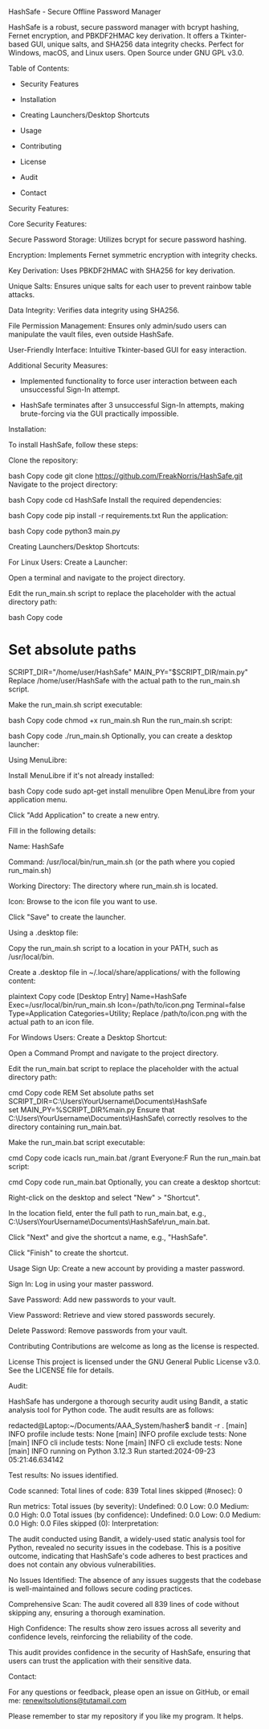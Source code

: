 HashSafe - Secure Offline Password Manager

HashSafe is a robust, secure password manager with bcrypt hashing, Fernet encryption, and PBKDF2HMAC key derivation. It offers a Tkinter-based GUI, unique salts, and SHA256 data integrity checks. Perfect for Windows, macOS, and Linux users. Open Source under GNU GPL v3.0.


Table of Contents:

- Security Features

- Installation

- Creating Launchers/Desktop Shortcuts

- Usage

- Contributing

- License

- Audit

- Contact



Security Features:


Core Security Features:

Secure Password Storage: Utilizes bcrypt for secure password hashing.

Encryption: Implements Fernet symmetric encryption with integrity checks.

Key Derivation: Uses PBKDF2HMAC with SHA256 for key derivation.

Unique Salts: Ensures unique salts for each user to prevent rainbow table attacks.

Data Integrity: Verifies data integrity using SHA256.

File Permission Management: Ensures only admin/sudo users can manipulate the vault files, even outside HashSafe.

User-Friendly Interface: Intuitive Tkinter-based GUI for easy interaction.


Additional Security Measures:

- Implemented functionality to force user interaction between each unsuccessful Sign-In attempt.

- HashSafe terminates after 3 unsuccessful Sign-In attempts, making brute-forcing via the GUI practically impossible.


Installation:

To install HashSafe, follow these steps:

Clone the repository:

bash
Copy code
git clone https://github.com/FreakNorris/HashSafe.git
Navigate to the project directory:

bash
Copy code
cd HashSafe
Install the required dependencies:

bash
Copy code
pip install -r requirements.txt
Run the application:

bash
Copy code
python3 main.py


Creating Launchers/Desktop Shortcuts:

For Linux Users:
Create a Launcher:

Open a terminal and navigate to the project directory.

Edit the run_main.sh script to replace the placeholder with the actual directory path:

bash
Copy code
# Set absolute paths
SCRIPT_DIR="/home/user/HashSafe"
MAIN_PY="$SCRIPT_DIR/main.py"
Replace /home/user/HashSafe with the actual path to the run_main.sh script.

Make the run_main.sh script executable:

bash
Copy code
chmod +x run_main.sh
Run the run_main.sh script:

bash
Copy code
./run_main.sh
Optionally, you can create a desktop launcher:

Using MenuLibre:

Install MenuLibre if it's not already installed:

bash
Copy code
sudo apt-get install menulibre
Open MenuLibre from your application menu.

Click "Add Application" to create a new entry.

Fill in the following details:

Name: HashSafe

Command: /usr/local/bin/run_main.sh (or the path where you copied run_main.sh)

Working Directory: The directory where run_main.sh is located.

Icon: Browse to the icon file you want to use.

Click "Save" to create the launcher.

Using a .desktop file:

Copy the run_main.sh script to a location in your PATH, such as /usr/local/bin.

Create a .desktop file in ~/.local/share/applications/ with the following content:

plaintext
Copy code
[Desktop Entry]
Name=HashSafe
Exec=/usr/local/bin/run_main.sh
Icon=/path/to/icon.png
Terminal=false
Type=Application
Categories=Utility;
Replace /path/to/icon.png with the actual path to an icon file.


For Windows Users:
Create a Desktop Shortcut:

Open a Command Prompt and navigate to the project directory.

Edit the run_main.bat script to replace the placeholder with the actual directory path:

cmd
Copy code
REM Set absolute paths
set SCRIPT_DIR=C:\Users\YourUsername\Documents\HashSafe\
set MAIN_PY=%SCRIPT_DIR%main.py
Ensure that C:\Users\YourUsername\Documents\HashSafe\ correctly resolves to the directory containing run_main.bat.

Make the run_main.bat script executable:

cmd
Copy code
icacls run_main.bat /grant Everyone:F
Run the run_main.bat script:

cmd
Copy code
run_main.bat
Optionally, you can create a desktop shortcut:

Right-click on the desktop and select "New" > "Shortcut".

In the location field, enter the full path to run_main.bat, e.g., C:\Users\YourUsername\Documents\HashSafe\run_main.bat.

Click "Next" and give the shortcut a name, e.g., "HashSafe".

Click "Finish" to create the shortcut.

Usage
Sign Up: Create a new account by providing a master password.

Sign In: Log in using your master password.

Save Password: Add new passwords to your vault.

View Password: Retrieve and view stored passwords securely.

Delete Password: Remove passwords from your vault.

Contributing
Contributions are welcome as long as the license is respected.

License
This project is licensed under the GNU General Public License v3.0. See the LICENSE file for details.


Audit:

HashSafe has undergone a thorough security audit using Bandit, a static analysis tool for Python code. The audit results are as follows:


redacted@Laptop:~/Documents/AAA_System/hasher$ bandit -r .
[main]  INFO    profile include tests: None
[main]  INFO    profile exclude tests: None
[main]  INFO    cli include tests: None
[main]  INFO    cli exclude tests: None
[main]  INFO    running on Python 3.12.3
Run started:2024-09-23 05:21:46.634142

Test results:
        No issues identified.

Code scanned:
        Total lines of code: 839
        Total lines skipped (#nosec): 0

Run metrics:
        Total issues (by severity):
                Undefined: 0.0
                Low: 0.0
                Medium: 0.0
                High: 0.0
        Total issues (by confidence):
                Undefined: 0.0
                Low: 0.0
                Medium: 0.0
                High: 0.0
Files skipped (0):
Interpretation:

The audit conducted using Bandit, a widely-used static analysis tool for Python, revealed no security issues in the codebase. This is a positive outcome, indicating that HashSafe's code adheres to best practices and does not contain any obvious vulnerabilities.

No Issues Identified: The absence of any issues suggests that the codebase is well-maintained and follows secure coding practices.

Comprehensive Scan: The audit covered all 839 lines of code without skipping any, ensuring a thorough examination.

High Confidence: The results show zero issues across all severity and confidence levels, reinforcing the reliability of the code.

This audit provides confidence in the security of HashSafe, ensuring that users can trust the application with their sensitive data.


Contact:

For any questions or feedback, please open an issue on GitHub, or email me: renewitsolutions@tutamail.com

Please remember to star my repository if you like my program. It helps.
